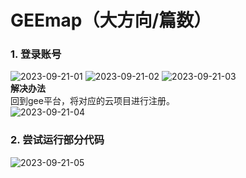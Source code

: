 # GEEmap（大方向/篇数）
### 1. 登录账号  
![2023-09-21-01](https://github.com/ZYJ-Group/Tanghy/assets/94824386/f860b177-fce1-4f41-8a58-07df9d7dbcf0)
![2023-09-21-02](https://github.com/ZYJ-Group/Tanghy/assets/94824386/3604aff3-364c-459f-9c15-dce788863185)
![2023-09-21-03](https://github.com/ZYJ-Group/Tanghy/assets/94824386/b3e74eb2-9389-4b4f-a440-0627d52396c8)  
**解决办法**  
回到gee平台，将对应的云项目进行注册。  
![2023-09-21-04](https://github.com/ZYJ-Group/Tanghy/assets/94824386/e3e056a1-c6c8-46f5-a6be-f2273e107393)

### 2. 尝试运行部分代码  
![2023-09-21-05](https://github.com/ZYJ-Group/Tanghy/assets/94824386/b0d6401f-2de1-4636-a184-02d8c4c28095)  
